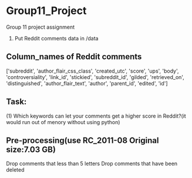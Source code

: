 # Group11_Project
Group 11 project assignment


1. Put Reddit comments data in /data 


## Column_names of Reddit comments
['subreddit', 'author_flair_css_class', 'created_utc', 'score', 'ups', 'body', 'controversiality', 'link_id', 'stickied', 'subreddit_id', 'gilded', 'retrieved_on', 'distinguished', 'author_flair_text', 'author', 'parent_id', 'edited', 'id']


## Task:
(1) Which keywords can let your comments get a higher score in Reddit?(it would run out of menory without using python)


## Pre-processing(use RC_2011-08 Original size:7.03 GB)
Drop comments that less than 5 letters
Drop comments that have been deleted
